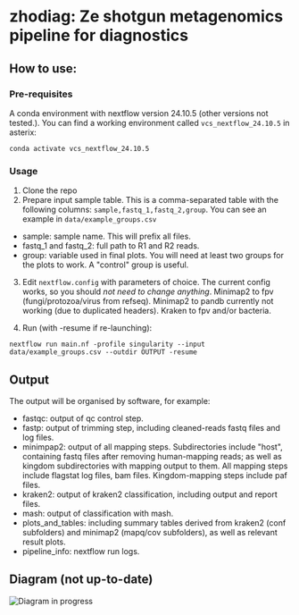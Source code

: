 # zhodiag: Ze shotgun metagenomics pipeline for diagnostics

## How to use:

### Pre-requisites
A conda environment with nextflow version 24.10.5 (other versions not tested.). You can find a working environment called `vcs_nextflow_24.10.5` in asterix:

```
conda activate vcs_nextflow_24.10.5
```

### Usage
1. Clone the repo
2. Prepare input sample table. This is a comma-separated table with the following columns:
    `sample,fastq_1,fastq_2,group`. You can see an example in `data/example_groups.csv`

* sample: sample name. This will prefix all files.
* fastq_1 and fastq_2: full path to R1 and R2 reads.
* group: variable used in final plots. You will need at least two groups for the plots to work. A "control" group is useful.

3. Edit `nextflow.config` with parameters of choice. The current config works, so you should *not need to change anything*. 
Minimap2 to fpv (fungi/protozoa/virus from refseq). Minimap2 to pandb currently not working (due to duplicated headers). Kraken to fpv and/or bacteria.

4. Run (with -resume if re-launching):

```
nextflow run main.nf -profile singularity --input data/example_groups.csv --outdir OUTPUT -resume
```

## Output
The output will be organised by software, for example:

* fastqc: output of qc control step.
* fastp: output of trimming step, including cleaned-reads fastq files and log files.
* minimpap2: output of all mapping steps. Subdirectories include "host", containing fastq files after removing human-mapping reads; as well as kingdom subdirectories with mapping output to them. All mapping steps include flagstat log files, bam files. Kingdom-mapping steps include paf files. 
* kraken2: output of kraken2 classification, including output and report files.
* mash: output of classification with mash.
* plots_and_tables: including summary tables derived from kraken2 (conf subfolders) and minimap2 (mapq/cov subfolders), as well as relevant result plots.
* pipeline_info: nextflow run logs.

## Diagram (not up-to-date)

![Diagram in progress](misc/diagram.png)
